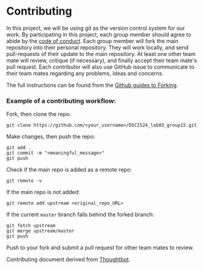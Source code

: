 # Contributing

In this project, we will be using git as the version control system for our work. By participating in this project, each group member should agree to abide by the [code of conduct](https://github.com/UBC-MDS/DSCI524_lab03_group15/blob/master/CONDUCT.md). Each group member will fork the main repository into their personal repository. They will work locally, and send pull-requests of their update to the main repository. At least one other team mate will review,  critique (if necessary), and finally accept their team mate's pull request. Each contributor will also use GitHub issue to communicate to their team mates regarding any problems, ideas and concerns.

The full instructions can be found from the [Github guides to Forking](https://guides.github.com/activities/forking/).

### Example of a contributing workflow:

Fork, then clone the repo:
```
git clone https://github.com/<your_username>/DSCI524_lab03_group15.git
```

Make changes, then push the repo:
```
git add .
git commit -m "<meaningful_message>"
git push
```

Check if the main repo is added as a remote repo:
```
git remote -v
```

If the main repo is not added:
```
git remote add upstream <original_repo_URL>
```

If the current `master` branch falls behind the forked branch:
```
git fetch upstream
git merge upstream/master
git push
```
Push to your fork and submit a pull request for other team mates to review.

Contributing document derived from [Thoughtbot](https://github.com/thoughtbot/factory_bot_rails/blob/master/CONTRIBUTING.md).
